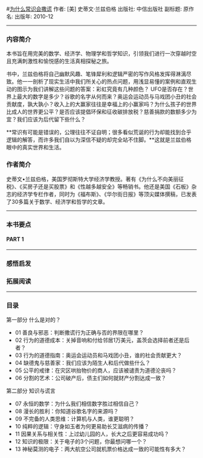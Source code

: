 #[为什么常识会撒谎](https://book.douban.com/subject/4931694/)
作者:  [美] 史蒂文·兰兹伯格
出版社: 中信出版社
副标题: 
原作名: 
出版年: 2010-12
***
### 内容简介 
本书旨在用完美的数学、经济学、物理学和哲学知识，引领我们进行一次穿越时空且充满刺激性和愉悦感的生活真相探秘之旅。

书中，兰兹伯格将自己幽默风趣、笔锋犀利和逻辑严密的写作风格发挥得淋漓尽致。他一一剖析了现实生活中我们所关心的热点问题，用浅显易懂的案例和直观生动的图示为我们讲解这些问题的答案：彩虹究竟有几种颜色？ UFO是否存在？世界上最大的数字是多少？谷歌的名字从何而来？奥运会运动员与马戏团小丑的社会贡献度，孰大孰小？收入上的大赢家往往是幸福上的小赢家吗？为什么孩子的世界比成人的世界更公平？是否应该提倡环保和征收碳排放税？慈善捐款的数额多少为宜？我们应该为后代留下些什么？

**常识有可能是错误的，公理往往不证自明；很多看似荒诞的行为却能找到合乎逻辑的解答，而许多我们自以为深信不疑的却完全站不住脚。**这就是兰兹伯格眼中的真实世界和生活。

### 作者简介 
史蒂文•兰兹伯格，美国罗彻斯特大学经济学教授。著有《为什么不向美丽征税》、《买房子还是买股票》和《性越多越安全》等畅销书。他还是美国《石板》杂志的经济学专栏作者，同时为《福布斯》、《华尔街日报》等顶尖媒体撰稿，已发表了30多篇关于数学、经济学和哲学的文章。

***
### 本书要点
#### PART 1 
***
### 感悟启发
### 拓展阅读
***
### 目录
第一部分 什么是对的？
- 01 善良与邪恶：判断撒谎行为正确与否的界限在哪里？
- 02 行为的道德成本：关掉音响和付给邻居1万美元，盖茨会选择前者还是后者？
- 03 行为的道德指南：奥运会运动员和马戏团小丑，谁的社会贡献更大？
- 04 缺德鬼与慈善家：我们应该为陌生人和后代做些什么？
- 05 公平的戒律：在灾区哄抬物价的商人，应该被谴责为道德沦丧吗？
- 06 分割的艺术：公司破产后，债主们如何就财产分割达成一致？

第二部分 知识与谎言
- 07 永恒的数学：为什么我们相信数字胜过相信自己？
- 08 漫长的胜利：你知道谷歌名字的来源吗？
- 09 不完备的人类思维：计算机与人类，谁更聪明？
- 10 纯粹的逻辑：守身如玉者为何更易助长艾滋病的传播？
- 11 因果关系与相关性：上过幼儿园的人，长大之后更容易成功吗？
- 12 知识的极限：关于电子的3个问题，你最想问哪一个？
- 13 神秘莫测的电子：两大航空公司就机票价格达成一致的可能性有多大？